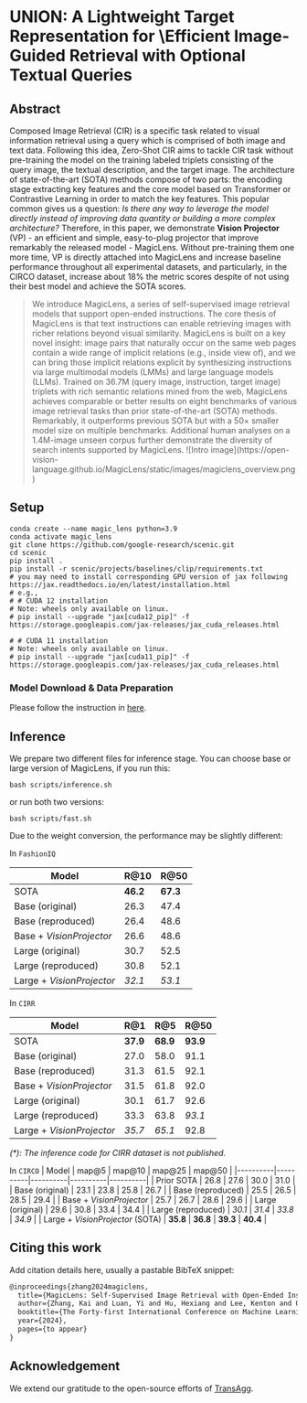 # UNION: A Lightweight Target Representation for \\Efficient Image-Guided Retrieval with Optional Textual Queries 

## Abstract

Composed Image Retrieval (CIR) is a specific task related to visual information retrieval using a query which is comprised of both image and text data. Following this idea, Zero-Shot CIR aims to tackle CIR task without pre-training the model on the training labeled triplets consisting of the query image, the textual description, and the target image. The architecture of state-of-the-art (SOTA) methods compose of two parts: the encoding stage extracting key features and the core model based on Transformer or Contrastive Learning in order to match the key features. This popular common gives us a question: _Is there any way to leverage the model directly instead of improving data quantity or building a more complex architecture?_ Therefore, in this paper, we demonstrate **Vision Projector** (VP) - an efficient and simple, easy-to-plug projector that improve remarkably the released model - MagicLens. Without pre-training them one more time, VP is directly attached into MagicLens and increase baseline performance throughout all experimental datasets, and particularly, in the CIRCO dataset, increase about 18\% the metric scores despite of not using their best model and achieve the SOTA scores.

<blockquote>
We introduce MagicLens, a series of self-supervised image retrieval models that support
open-ended instructions. The core thesis of MagicLens is that text
instructions can enable retrieving images with
richer relations beyond visual similarity. MagicLens is built on a
key novel insight: image pairs that naturally occur
on the same web pages contain a wide range of implicit relations (e.g., inside view of), and we
can bring those implicit relations explicit by synthesizing instructions via large multimodal models (LMMs) and large language models (LLMs).
Trained on 36.7M (query image, instruction, target image) triplets with rich semantic relations
mined from the web, MagicLens achieves comparable or better results on eight benchmarks of
various image retrieval tasks than prior state-of-the-art (SOTA) methods. Remarkably, it outperforms previous SOTA but with a 50× smaller
model size on multiple benchmarks. Additional
human analyses on a 1.4M-image unseen corpus
further demonstrate the diversity of search intents
supported by MagicLens.
![Intro image](https://open-vision-language.github.io/MagicLens/static/images/magiclens_overview.png)
</blockquote>

## Setup
```
conda create --name magic_lens python=3.9
conda activate magic_lens
git clone https://github.com/google-research/scenic.git
cd scenic
pip install .
pip install -r scenic/projects/baselines/clip/requirements.txt
# you may need to install corresponding GPU version of jax following https://jax.readthedocs.io/en/latest/installation.html
# e.g.,
# # CUDA 12 installation
# Note: wheels only available on linux.
# pip install --upgrade "jax[cuda12_pip]" -f https://storage.googleapis.com/jax-releases/jax_cuda_releases.html

# # CUDA 11 installation
# Note: wheels only available on linux.
# pip install --upgrade "jax[cuda11_pip]" -f https://storage.googleapis.com/jax-releases/jax_cuda_releases.html
```

### Model Download & Data Preparation
Please follow the instruction in [here](https://github.com/google-deepmind/magiclens/blob/main/data/README.md).

## Inference
We prepare two different files for inference stage. You can choose base or large version of MagicLens, if you run this:
```
bash scripts/inference.sh
```
or run both two versions:   
```
bash scripts/fast.sh
```

Due to the weight conversion, the performance may be slightly different:

In `FashionIQ`

| Model | R@10 | R@50 | 
|----------|----------|----------|
| SOTA | **46.2** | **67.3** |
| Base (original) | 26.3 | 47.4 |
| Base (reproduced) | 26.4 | 48.6 |
| Base + _VisionProjector_ | 26.6 | 48.6 |
| Large (original) | 30.7 | 52.5 |
| Large (reproduced) | 30.8 | 52.1 | 
| Large + _VisionProjector_ | _32.1_ | _53.1_ |

In `CIRR`

| Model | R@1 | R@5 | R@50 |
|----------|----------|----------|----------|
| SOTA |  **37.9** | **68.9** | **93.9** |
| Base (original) | 27.0 | 58.0 | 91.1 |
| Base (reproduced) | 31.3 | 61.5 | 92.1 |
| Base + _VisionProjector_ | 31.5 | 61.8 | 92.0 |
| Large (original) | 30.1 | 61.7 | 92.6 |
| Large (reproduced) | 33.3 | 63.8 | _93.1_ |
| Large + _VisionProjector_ | _35.7_ | _65.1_ | 92.8 |  

_(*): The inference code for CIRR dataset is not published._

In `CIRCO`
| Model | map@5 | map@10 | map@25 | map@50 |
|----------|----------|----------|----------|----------|
| Prior SOTA | 26.8 | 27.6 | 30.0 | 31.0 |
| Base (original) | 23.1 | 23.8 | 25.8 | 26.7 |
| Base (reproduced) | 25.5 | 26.5 | 28.5 | 29.4 |
| Base + _VisionProjector_ | 25.7 | 26.7 | 28.6 | 29.6 |
| Large (original) | 29.6 | 30.8 | 33.4 | 34.4 |
| Large (reproduced) | _30.1_ | _31.4_ | _33.8_ | _34.9_ |
| Large + _VisionProjector_ (SOTA) | **35.8** | **36.8** | **39.3** | **40.4** |

## Citing this work

Add citation details here, usually a pastable BibTeX snippet:

```latex
@inproceedings{zhang2024magiclens,
  title={MagicLens: Self-Supervised Image Retrieval with Open-Ended Instructions},
  author={Zhang, Kai and Luan, Yi and Hu, Hexiang and Lee, Kenton and Qiao, Siyuan and Chen, Wenhu and Su, Yu and Chang, Ming-Wei},
  booktitle={The Forty-first International Conference on Machine Learning (ICML)},
  year={2024},
  pages={to appear}
}
```

## Acknowledgement 

We extend our gratitude to the open-source efforts of [TransAgg](https://github.com/Code-kunkun/ZS-CIR). 
